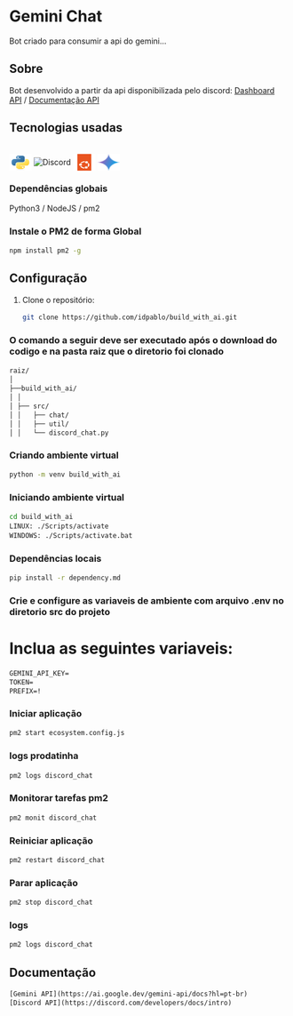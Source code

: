 # Gemini Chat
 Bot criado para consumir a api do gemini...
 
## Sobre

 Bot desenvolvido a partir da api disponibilizada pelo discord:
 [Dashboard API](https://discord.com/developers/applications) / [Documentação API](https://discord.com/developers/docs/intro)
 
## Tecnologias usadas

<div style="display: inline_block"><br>
  <img align="center" alt="Python" height="30" width="40" src="https://raw.githubusercontent.com/devicons/devicon/master/icons/python/python-original.svg">
  <img align="center" alt="Discord" height="30" width="40" src="https://www.svgrepo.com/show/452188/discord.svg">
  <img align="center" alt="Ubuntu" height="30" width="40" src="https://github.com/devicons/devicon/blob/master/icons/ubuntu/ubuntu-plain.svg">
  <img align="center" alt="Ubuntu" height="30" width="40" src="https://github.com/idpablo/build_with_ai/blob/main/img/google-gemini-icon.svg">
</div>

### Dependências globais
Python3 / NodeJS / pm2

### Instale o PM2 de forma Global

```bash
npm install pm2 -g
```

## Configuração

1. Clone o repositório:

   ```bash
   git clone https://github.com/idpablo/build_with_ai.git
   
### O comando a seguir deve ser executado após o download do codigo e na pasta raiz que o diretorio foi clonado

```
raiz/
│
├──build_with_ai/
│ │
│ ├── src/
│ │   ├── chat/
│ │   ├── util/
│ │   └── discord_chat.py
```

### Criando ambiente virtual

```bash
python -m venv build_with_ai
```
### Iniciando ambiente virtual

```bash
cd build_with_ai
LINUX: ./Scripts/activate
WINDOWS: ./Scripts/activate.bat
```

### Dependências locais

```bash
pip install -r dependency.md
```
### Crie e configure as variaveis de ambiente com arquivo .env no diretorio src do projeto

# Inclua as seguintes variaveis:

```
GEMINI_API_KEY=
TOKEN=
PREFIX=!
```

### Iniciar aplicação

```bash
pm2 start ecosystem.config.js
```

### logs prodatinha

```bash
pm2 logs discord_chat
```

### Monitorar tarefas pm2

```bash
pm2 monit discord_chat
```

### Reiniciar aplicação

```bash
pm2 restart discord_chat
```

### Parar aplicação

```bash
pm2 stop discord_chat
```

### logs

```bash
pm2 logs discord_chat
```

## Documentação

```
[Gemini API](https://ai.google.dev/gemini-api/docs?hl=pt-br)
[Discord API](https://discord.com/developers/docs/intro)
```

